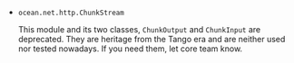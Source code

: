 * `ocean.net.http.ChunkStream`

  This module and its two classes, `ChunkOutput` and `ChunkInput` are deprecated.
  They are heritage from the Tango era and are neither used nor tested nowadays.
  If you need them, let core team know.
